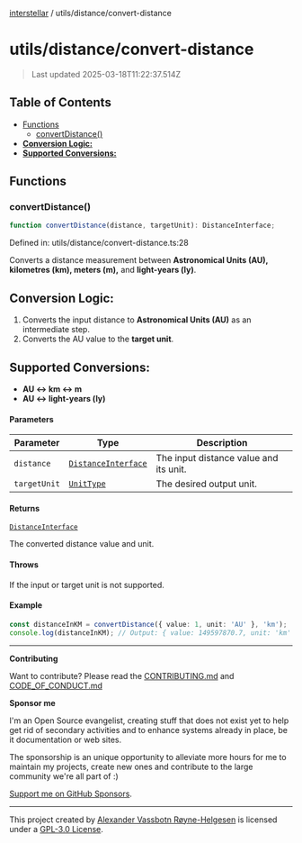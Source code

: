 [interstellar](../../README.md) / utils/distance/convert-distance

# utils/distance/convert-distance

> Last updated 2025-03-18T11:22:37.514Z

## Table of Contents

- [Functions](#functions)
  - [convertDistance()](#convertdistance)
- [**Conversion Logic:**](#conversion-logic)
- [**Supported Conversions:**](#supported-conversions)

## Functions

### convertDistance()

```ts
function convertDistance(distance, targetUnit): DistanceInterface;
```

Defined in: utils/distance/convert-distance.ts:28

Converts a distance measurement between **Astronomical Units (AU), kilometres
(km), meters (m),** and **light-years (ly)**.

## **Conversion Logic:**

1. Converts the input distance to **Astronomical Units (AU)** as an intermediate
   step.
2. Converts the AU value to the **target unit**.

## **Supported Conversions:**

- **AU ↔ km ↔ m**
- **AU ↔ light-years (ly)**

#### Parameters

| Parameter    | Type                                                             | Description                            |
| ------------ | ---------------------------------------------------------------- | -------------------------------------- |
| `distance`   | [`DistanceInterface`](../../types/distance.md#distanceinterface) | The input distance value and its unit. |
| `targetUnit` | [`UnitType`](../../types/distance.md#unittype)                   | The desired output unit.               |

#### Returns

[`DistanceInterface`](../../types/distance.md#distanceinterface)

The converted distance value and unit.

#### Throws

If the input or target unit is not supported.

#### Example

```ts
const distanceInKM = convertDistance({ value: 1, unit: 'AU' }, 'km');
console.log(distanceInKM); // Output: { value: 149597870.7, unit: 'km' }
```

---

**Contributing**

Want to contribute? Please read the
[CONTRIBUTING.md](https://github.com/phun-ky/interstellar/blob/main/CONTRIBUTING.md)
and
[CODE_OF_CONDUCT.md](https://github.com/phun-ky/interstellar/blob/main/CODE_OF_CONDUCT.md)

**Sponsor me**

I'm an Open Source evangelist, creating stuff that does not exist yet to help
get rid of secondary activities and to enhance systems already in place, be it
documentation or web sites.

The sponsorship is an unique opportunity to alleviate more hours for me to
maintain my projects, create new ones and contribute to the large community
we're all part of :)

[Support me on GitHub Sponsors](https://github.com/sponsors/phun-ky).

---

This project created by [Alexander Vassbotn Røyne-Helgesen](http://phun-ky.net)
is licensed under a
[GPL-3.0 License](https://choosealicense.com/licenses/gpl-3.0/).
